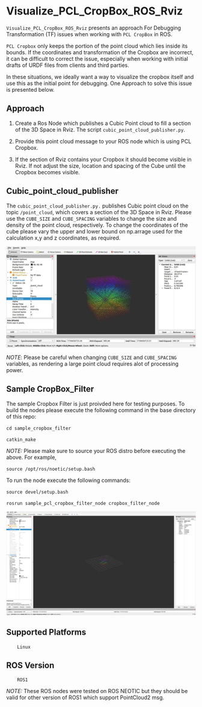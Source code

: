 # Visualize_PCL_CropBox_ROS_Rviz

`Visualize_PCL_CropBox_ROS_Rviz` presents an approach For Debugging Transformation (TF) issues when working with `PCL CropBox` in ROS. 

`PCL Cropbox` only keeps the portion of the point cloud which lies inside its bounds. 
If the coordinates and transformation of the Cropbox are incorrect, it can be difficult to correct the issue, especially when working with initial drafts of URDF files from clients and third parties.

In these situations, we ideally want a way to visualize the cropbox itself and use this as the initial point for debugging. 
One Approach to solve this issue is presented below.

## Approach

1. Create a Ros Node which publishes a Cubic Point cloud to fill a section of the 3D Space in Rviz. The script `cubic_point_cloud_publisher.py`.

2. Provide this point cloud message to your ROS node which is using PCL Cropbox.

3. If the section of Rviz contains your Cropbox it should become visible in Rviz. If not adjust the size, location and spacing of the Cube until the Cropbox becomes visible. 

## Cubic_point_cloud_publisher

The `cubic_point_cloud_publisher.py.` publishes Cubic point cloud on the topic `/point_cloud`, which covers a section of the 3D Space in Rviz. Please use the `CUBE_SIZE` and `CUBE_SPACING` variables to change the size and density of the point cloud, respectively.
To change the coordinates of the cube please vary the upper and lower bound on np.arrage used for the calculation x,y and z coordinates, as required.

![alt text](rviz_cubic_point_cloud.jpeg "Cubic Point Cloud in Rviz")


*NOTE*: Please be careful when changing `CUBE_SIZE` and `CUBE_SPACING` variables, as rendering a large point cloud requires alot of processing power.

## Sample CropBox_Filter

The sample Cropbox Filter is just proivded here for testing purposes. To build the nodes please execute the following command in the base directory of this repo:

```
cd sample_cropbox_filter
```

```
catkin_make
```


*NOTE:* Please make sure to source your ROS distro before executing the above. For example,
```
source /opt/ros/noetic/setup.bash
```

To run the node execute the following commands:

```
source devel/setup.bash
```

```
rosrun sample_pcl_cropbox_filter_node cropbox_filter_node
```

![alt text](rviz_sample_cropbox_filter_node.png "Filtered Point Cloud in Rviz")

## Supported Platforms

```
    Linux
```
## ROS Version
```
    ROS1
```
*NOTE:* These ROS nodes were tested on ROS NEOTIC but they should be valid for other version of ROS1 which support PointCloud2 msg.